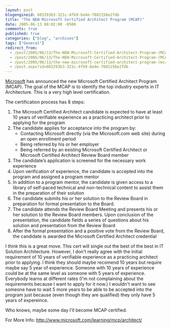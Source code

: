 ```yaml
---
layout: post
blogengineid: 603293b3-321c-4fb9-be4e-70d2156e2fdb
title: "The NEW Microsoft Certified Architect Program (MCAP)"
date: 2005-06-13 00:02:00 -0500
comments: true
published: true
categories: ["blog", "archives"]
tags: ["General"]
redirect_from: 
  - /post/2005/06/13/The-NEW-Microsoft-Certified-Architect-Program-(MCAP).aspx
  - /post/2005/06/13/The-NEW-Microsoft-Certified-Architect-Program-(MCAP)
  - /post/2005/06/13/the-new-microsoft-certified-architect-program-(mcap)
  - /post.aspx?id=603293b3-321c-4fb9-be4e-70d2156e2fdb
---
```


<A title=Microsoft href="http://Microsoft.com" target=_blank>Microsoft</A> has announced the new Microsoft Certified Architect Program (MCAP). The goal of the MCAP is to identify the top industry experts in IT Architecture. This is a very high level certification.

The certification process has 8 steps:
<OL>
<LI>The Microsoft Certified Architect candidate is expected to have at least 10 years of verifiable experience as a practicing architect prior to applying for the program 
<LI>The candidate applies for acceptance into the program by: 
<UL>
<LI>Contacting Microsoft directly (via the Microsoft.com web site) during an open enrollment period 
<LI>Being referred by his or her employer 
<LI>Being referred by an existing Microsoft Certified Architect or Microsoft Certified Architect Review Board member </LI></UL>
<LI>The candidate&#8217;s application is screened for the necessary work experience 
<LI>Upon verification of experience, the candidate is accepted into the program and assigned a program mentor 
<LI>In addition to a program mentor, the candidate is given access to a library of self-paced technical and non-technical content to assist them in the preparation of their solution 
<LI>The candidate submits his or her solution to the Review Board in preparation for formal presentation to the Board. 
<LI>The candidate attends the Review Board Meeting and presents his or her solution to the Review Board members. Upon conclusion of the presentation, the candidate fields a series of questions about his solution and presentation from the Review Board 
<LI>After the formal presentation and a positive vote from the Review Board, the candidate is awarded the Microsoft Certified Architect credential </LI></OL>

I think this is a great move. This cert will single out the best of the best in IT Solution Architecture. However, I don't really agree with the initial requirement of 10 years of verifiable experience as a practicing architect prior to applying. I think they should maybe recomend 10 years but require maybe say 5 year of experience. Someone with 10 years of experience could be at the same level as someone with 5 years of experience. Everybody learns at different rates (I'm not complaining about the requirements because I want to apply for it now.) I wouldn't want to see someone have to wait 5 more years to be able to be accepted into the program just because (even though they are qualified) they only have 5 years of expereince.

Who knows, maybe some day I'll become MCAP certified.

For More Info: <A href="http://www.microsoft.com/learning/mcp/architect/">http://www.microsoft.com/learning/mcp/architect/</A>
